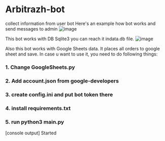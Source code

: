 # Arbitrazh-bot
collect information from user bot
Here's an example how bot works and send messages to admin
![image](https://user-images.githubusercontent.com/94004361/219958364-51651f5b-26ac-4dbc-a9de-ad9fc2c9dc38.png)

This bot works with DB Sqlite3 you can reach it indata.db file.
![image](https://user-images.githubusercontent.com/94004361/219958437-1fe9ce62-0b3e-45f0-a9fc-6095aea47fb4.png)

Also this bot works with Google Sheets data. It places all orders to google sheet and save.
In case u want to use it, you need to do following things:
### 1. Change GoogleSheets.py
### 2. Add account.json from google-developers
### 3. create config.ini and put bot token there
### 4. install requirements.txt
### 5. run python3 main.py
[console output] Started
